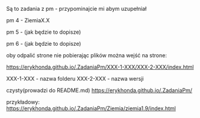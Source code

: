 Są to zadania z pm - przypominajcie mi abym uzupełniał

pm 4 - ZiemiaX.X

pm 5 - (jak będzie to dopisze)

pm 6 - (jak będzie to dopisze)

oby odpalić strone nie pobierając plików można wejść na strone:


https://erykhonda.github.io/.ZadaniaPm/XXX-1-XXX/XXX-2-XXX/index.html

XXX-1-XXX - nazwa folderu
XXX-2-XXX - nazwa wersji

czysty(prowadzi do README.md)
https://erykhonda.github.io/.ZadaniaPm/

przykładowy:
https://erykhonda.github.io/.ZadaniaPm/Ziemia/ziemia1.9/index.html